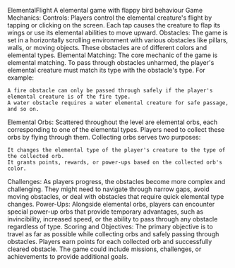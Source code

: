 ElementalFlight
A elemental game with flappy bird behaviour
Game Mechanics:
Controls:
Players control the elemental creature's flight by tapping or clicking on the screen. Each tap causes the creature to flap its wings or use its elemental abilities to move upward.
Obstacles:
The game is set in a horizontally scrolling environment with various obstacles like pillars, walls, or moving objects. These obstacles are of different colors and elemental types.
Elemental Matching:
The core mechanic of the game is elemental matching. To pass through obstacles unharmed, the player's elemental creature must match its type with the obstacle's type. For example:

    A fire obstacle can only be passed through safely if the player's elemental creature is of the fire type.
    A water obstacle requires a water elemental creature for safe passage, and so on.

Elemental Orbs:
Scattered throughout the level are elemental orbs, each corresponding to one of the elemental types. Players need to collect these orbs by flying through them. Collecting orbs serves two purposes:

    It changes the elemental type of the player's creature to the type of the collected orb.
    It grants points, rewards, or power-ups based on the collected orb's color.

Challenges:
As players progress, the obstacles become more complex and challenging. They might need to navigate through narrow gaps, avoid moving obstacles, or deal with obstacles that require quick elemental type changes.
Power-Ups:
Alongside elemental orbs, players can encounter special power-up orbs that provide temporary advantages, such as invincibility, increased speed, or the ability to pass through any obstacle regardless of type.
Scoring and Objectives:
The primary objective is to travel as far as possible while collecting orbs and safely passing through obstacles. Players earn points for each collected orb and successfully cleared obstacle. The game could include missions, challenges, or achievements to provide additional goals.
